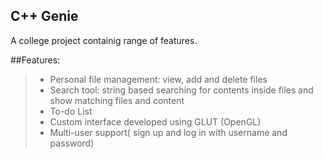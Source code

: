 ## C++ Genie

A college project containig range of features.

##Features:
> - Personal file management: view, add and delete files
> - Search tool: string based searching for contents inside files and show matching files and content
> - To-do List
> - Custom interface developed using GLUT (OpenGL)
> - Multi-user support( sign up and log in with username and password)
